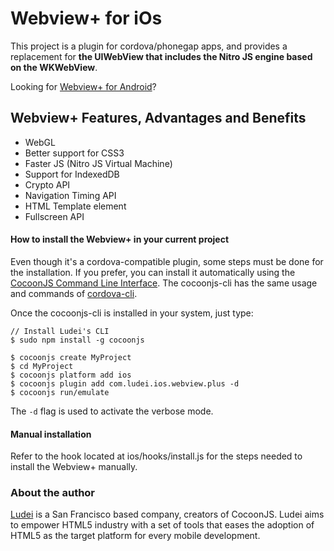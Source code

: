 # Webview+ for iOs #

This project is a plugin for cordova/phonegap apps, and provides a replacement for **the UIWebView that includes the Nitro JS engine based on the WKWebView**.

Looking for [Webview+ for Android](https://github.com/ludei/webview-plus)?

## Webview+ Features, Advantages and Benefits  ##

* WebGL
* Better support for CSS3
* Faster JS (Nitro JS Virtual Machine)
* Support for IndexedDB 
* Crypto API
* Navigation Timing API
* HTML Template element
* Fullscreen API

#### How to install the Webview+ in your current project ####

Even though it's a cordova-compatible plugin, some steps must be done for the installation. If you prefer, you can install it automatically using the [CocoonJS Command Line Interface](https://github.com/ludei/cocoonjs-cli). The cocoonjs-cli has the same usage and commands of [cordova-cli](https://github.com/apache/cordova-cli#project-commands).

Once the cocoonjs-cli is installed in your system, just type:

```
// Install Ludei's CLI
$ sudo npm install -g cocoonjs

$ cocoonjs create MyProject
$ cd MyProject
$ cocoonjs platform add ios
$ cocoonjs plugin add com.ludei.ios.webview.plus -d
$ cocoonjs run/emulate
```

The `-d` flag is used to activate the verbose mode.

#### Manual installation  ####

Refer to the hook located at ios/hooks/install.js for the steps needed to install the Webview+ manually.

### About the author ###

[Ludei](http://www.ludei.com) is a San Francisco based company, creators of CocoonJS. Ludei aims to empower HTML5 industry with a set of tools that eases the adoption of HTML5 as the target platform for every mobile development.
